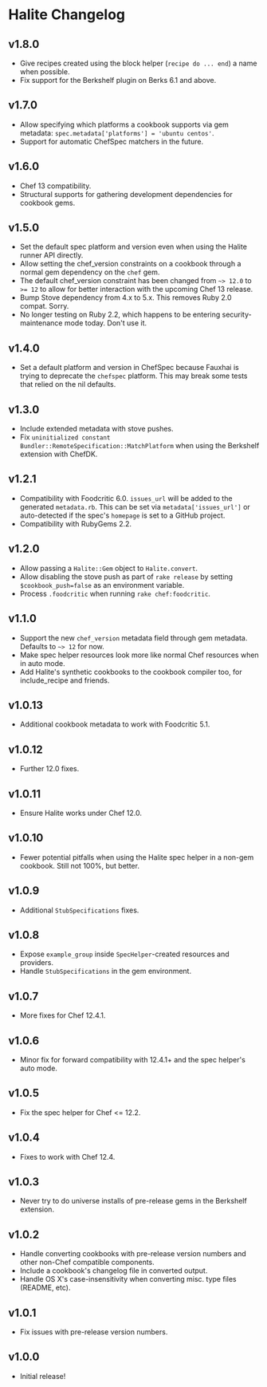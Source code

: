 # Halite Changelog

## v1.8.0

* Give recipes created using the block helper (`recipe do ... end`) a name when
  possible.
* Fix support for the Berkshelf plugin on Berks 6.1 and above.

## v1.7.0

* Allow specifying which platforms a cookbook supports via gem metadata:
  `spec.metadata['platforms'] = 'ubuntu centos'`.
* Support for automatic ChefSpec matchers in the future.

## v1.6.0

* Chef 13 compatibility.
* Structural supports for gathering development dependencies for cookbook gems.

## v1.5.0

* Set the default spec platform and version even when using the Halite runner
  API directly.
* Allow setting the chef_version constraints on a cookbook through a normal
  gem dependency on the `chef` gem.
* The default chef_version constraint has been changed from `~> 12.0` to `>= 12`
  to allow for better interaction with the upcoming Chef 13 release.
* Bump Stove dependency from 4.x to 5.x. This removes Ruby 2.0 compat. Sorry.
* No longer testing on Ruby 2.2, which happens to be entering security-maintenance
  mode today. Don't use it.

## v1.4.0

* Set a default platform and version in ChefSpec because Fauxhai is trying to
  deprecate the `chefspec` platform. This may break some tests that relied on
  the nil defaults.

## v1.3.0

* Include extended metadata with stove pushes.
* Fix `uninitialized constant Bundler::RemoteSpecification::MatchPlatform` when
  using the Berkshelf extension with ChefDK.

## v1.2.1

* Compatibility with Foodcritic 6.0. `issues_url` will be added to the generated
  `metadata.rb`. This can be set via `metadata['issues_url']` or auto-detected
  if the spec's `homepage` is set to a GitHub project.
* Compatibility with RubyGems 2.2.

## v1.2.0

* Allow passing a `Halite::Gem` object to `Halite.convert`.
* Allow disabling the stove push as part of `rake release` by setting
  `$cookbook_push=false` as an environment variable.
* Process `.foodcritic` when running `rake chef:foodcritic`.

## v1.1.0

* Support the new `chef_version` metadata field through gem metadata. Defaults
  to `~> 12` for now.
* Make spec helper resources look more like normal Chef resources when in auto
  mode.
* Add Halite's synthetic cookbooks to the cookbook compiler too, for
  include_recipe and friends.

## v1.0.13

* Additional cookbook metadata to work with Foodcritic 5.1.

## v1.0.12

* Further 12.0 fixes.

## v1.0.11

* Ensure Halite works under Chef 12.0.

## v1.0.10

* Fewer potential pitfalls when using the Halite spec helper in a non-gem
  cookbook. Still not 100%, but better.

## v1.0.9

* Additional `StubSpecifications` fixes.

## v1.0.8

* Expose `example_group` inside `SpecHelper`-created resources and providers.
* Handle `StubSpecifications` in the gem environment.

## v1.0.7

* More fixes for Chef 12.4.1.

## v1.0.6

* Minor fix for forward compatibility with 12.4.1+ and the spec helper's auto mode.

## v1.0.5

* Fix the spec helper for Chef <= 12.2.

## v1.0.4

* Fixes to work with Chef 12.4.

## v1.0.3

* Never try to do universe installs of pre-release gems in the Berkshelf extension.

## v1.0.2

* Handle converting cookbooks with pre-release version numbers and other
  non-Chef compatible components.
* Include a cookbook's changelog file in converted output.
* Handle OS X's case-insensitivity when converting misc. type files (README, etc).

## v1.0.1

* Fix issues with pre-release version numbers.

## v1.0.0

* Initial release!
